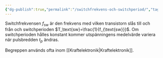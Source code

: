 ```yaml
---
{"dg-publish":true,"permalink":"/switchfrekvens-och-switchperiod/","tags":["elenergiteknik"]}
---
```


Switchfrekvensen $f_\text{sw}$ är den frekvens med vilken transistorn slås till och från och switchperioden $T_\text{sw}=\frac{1}{f_{\text{sw}}}$.
Om switchperioden hålles konstant kommer utspänningens medelvärde variera när pulsbredden $t_p$ ändras.

Begreppen används ofta inom [[Kraftelektronik\|Kraftelektronik]].